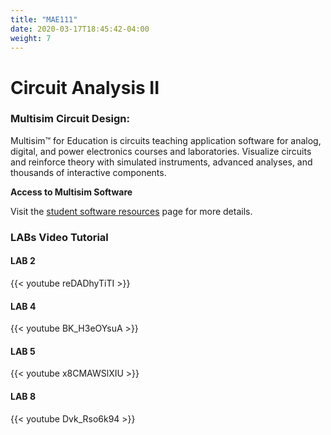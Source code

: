 ```yaml
---
title: "MAE111"
date: 2020-03-17T18:45:42-04:00
weight: 7 
---
```


# Circuit Analysis II

### Multisim Circuit Design:

Multisim™ for Education is circuits teaching application software for analog, digital, and power electronics courses and laboratories. Visualize circuits and reinforce theory with simulated instruments, advanced analyses, and thousands of interactive components.

**Access to Multisim Software** 

Visit the [student software resources](/engineering/software/) page for more details.

### LABs Video Tutorial

#### LAB 2 

{{< youtube reDADhyTiTI >}}

#### LAB 4

{{< youtube BK_H3eOYsuA >}}

#### LAB 5

{{< youtube x8CMAWSlXIU >}}

#### LAB 8

{{< youtube Dvk_Rso6k94 >}}
